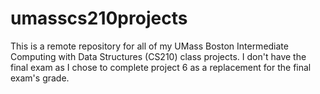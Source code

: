 # umasscs210projects
This is a remote repository for all of my UMass Boston Intermediate Computing with Data Structures (CS210) class projects. I don't have the final exam as I chose to complete project 6 as a replacement for the final exam's grade.
